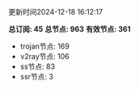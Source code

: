 更新时间2024-12-18 16:12:17

**总订阅: 45**
**总节点: 963**
**有效节点: 361**
- trojan节点: 169
- v2ray节点: 106
- ss节点: 83
- ssr节点: 3
